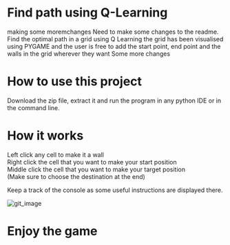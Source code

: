 # Find path using Q-Learning

making some moremchanges
Need to make some changes to the readme.
Find the optimal path in a grid using Q Learning the grid has been visualised using PYGAME and the user is free to add the start point, end point and the walls in the grid wherever they want
Some more changes

# How to use this project
Download the zip file, extract it and run the program in any python IDE or in the command line.

# How it works
Left click any cell to make it a wall <br />
Right click the cell that you want to make your start position <br />
Middle click the cell that you want to make your target position <br />
(Make sure to choose the destination at the end) 

Keep a track of the console as some useful instructions are displayed there.

![git_image](https://user-images.githubusercontent.com/43096636/93681863-0907cd00-facc-11ea-87c4-eeebcdcf9893.png)

# Enjoy the game
